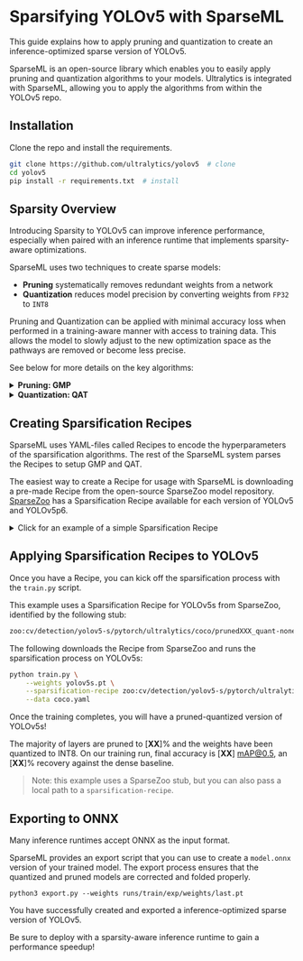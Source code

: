 # Sparsifying YOLOv5 with SparseML

This guide explains how to apply pruning and quantization to create an inference-optimized sparse 
version of YOLOv5.

SparseML is an open-source library which enables you to easily apply pruning and quantization algorithms to 
your models. Ultralytics is integrated with SparseML, allowing you to apply the algorithms from 
within the YOLOv5 repo.

## Installation

Clone the repo and install the requirements.

```bash
git clone https://github.com/ultralytics/yolov5  # clone
cd yolov5
pip install -r requirements.txt  # install
```

## Sparsity Overview

Introducing Sparsity to YOLOv5 can improve inference performance, especially when paired with 
an inference runtime that implements sparsity-aware optimizations.

SparseML uses two techniques to create sparse models:
- **Pruning** systematically removes redundant weights from a network
- **Quantization** reduces model precision by converting weights from `FP32` to `INT8`

Pruning and Quantization can be applied with minimal accuracy loss when performed in a training-aware manner with 
access to training data. This allows the model to slowly adjust to the new optimization space as the pathways are removed or become less precise. 

See below for more details on the key algorithms:

<details>
    <summary><b>Pruning: GMP</b></summary>
    <br>
   
Gradual magnitude pruning or GMP is the best algorithm for pruning. With it, 
the least impactful weights are iteratively removed over several epochs up to a specified level of sparsity. 
The remaining non-zero weights are then fine-tuned to the objective function. This iterative process enables 
the model to slowly adjust to a new optimization space after pathways are removed before pruning again.

</details>
        
<details>
    <summary><b>Quantization: QAT</b></summary>
    <br>

Quantization aware training or QAT is the best algorithm for quantization. With it, fake quantization 
operators are injected into the graph before quantizable nodes for activations, and weights 
are wrapped with fake quantization operators. The fake quantization operators interpolate 
the weights and activations down to `INT8` on the forward pass but enable a full update of 
the weights at `FP32` on the backward pass. This allows the model to adapt to the loss of 
information from quantization on the forward pass. 
    
</details>
    
## Creating Sparsification Recipes

SparseML uses YAML-files called Recipes to encode the hyperparameters of the sparsification algorithms. The rest of the SparseML system parses the Recipes to setup GMP and QAT.

The easiest way to create a Recipe for usage with SparseML is downloading a pre-made Recipe
from the open-source SparseZoo model repository. [SparseZoo](https://sparsezoo.neuralmagic.com/?domain=cv&sub_domain=detection&page=1) has a Sparsification Recipe available for each version of YOLOv5 and YOLOv5p6. 

<details>
    <summary>Click for an example of a simple Sparsification Recipe</b></summary>
    </br>

```yaml
# recipe.yaml
    
modifiers:
    - !GMPruningModifier
        init_sparsity: 0.05
        final_sparsity: 0.8
        start_epoch: 0.0
        end_epoch: 30.0
        update_frequency: 1.0
        params: __ALL_PRUNABLE__

    - !SetLearningRateModifier
        start_epoch: 0.0
        learning_rate: 0.05

    - !LearningRateFunctionModifier
        start_epoch: 30.0
        end_epoch: 50.0
        lr_func: cosine
        init_lr: 0.05
        final_lr: 0.001

    - !QuantizationModifier
        start_epoch: 50.0
        freeze_bn_stats_epoch: 53.0

    - !SetLearningRateModifier
        start_epoch: 50.0
        learning_rate: 10e-6

    - !EpochRangeModifier
        start_epoch: 0.0
        end_epoch: 55.0
```

In this example, the GMP algorithm is applied to all parameters, starting from an initial sparsity of 5% and gradually increasing to 80% over 30 epochs, as indicated by the `GMPruningModifier` element. Over the final 6 epochs (epoch 50-55), quantization is applied, as indicated by `QuantizationModifier`.

Note that this Recipe is a simple example. You can find a state-of-the-art Sparsification Recipe for YOLOv5s in [SparseZoo](https://sparsezoo.neuralmagic.com/models/cv%2Fdetection%2Fyolov5-s%2Fpytorch%2Fultralytics%2Fcoco%2Fpruned_quant-aggressive_94).

</details>


## Applying Sparsification Recipes to YOLOv5

Once you have a Recipe, you can kick off the sparsification process with the `train.py` script.

This example uses a Sparsification Recipe for YOLOv5s from SparseZoo, identified by the following stub:

```bash
zoo:cv/detection/yolov5-s/pytorch/ultralytics/coco/prunedXXX_quant-none
```

The following downloads the Recipe from SparseZoo and runs the sparsification process on YOLOv5s:

```bash
python train.py \
    --weights yolov5s.pt \
    --sparsification-recipe zoo:cv/detection/yolov5-s/pytorch/ultralytics/coco/prunedXXX_quant-none \
    --data coco.yaml
```

Once the training completes, you will have a pruned-quantized version of YOLOv5s! 

The majority of layers are pruned to [**XX**]% and the weights have been quantized to INT8. 
On our training run, final accuracy is [**XX**] mAP@0.5, an [**XX**]% recovery against the dense baseline.

> Note: this example uses a SparseZoo stub, but you can also pass a local path to a `sparsification-recipe`.

## Exporting to ONNX

Many inference runtimes accept ONNX as the input format.

SparseML provides an export script that you can use to create a `model.onnx` version of your
trained model. The export process ensures that the quantized and pruned models are 
corrected and folded properly.

```
python3 export.py --weights runs/train/exp/weights/last.pt 
```

You have successfully created and exported a inference-optimized sparse version of YOLOv5.

Be sure to deploy with a sparsity-aware inference runtime to gain a performance speedup!
